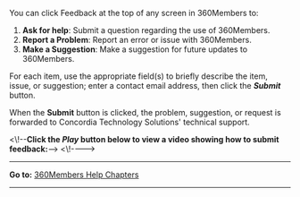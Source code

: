 You can click Feedback at the top of any screen in 360Members to:

1.  **Ask for help**: Submit a question regarding the use of 360Members.
2.  **Report a Problem**: Report an error or issue with 360Members.
3.  **Make a Suggestion**: Make a suggestion for future updates to
    360Members.

For each item, use the appropriate field(s) to briefly describe the
item, issue, or suggestion; enter a contact email address, then click
the ***Submit*** button.

When the **Submit** button is clicked, the problem, suggestion, or
request is forwarded to Concordia Technology Solutions' technical
support.

\<\\!--**Click the *Play* button below to view a video showing how to
submit feedback:**--\> \<\\!----\>

* * * * *

**Go to:** [360Members Help Chapters](Main%20Page)

* * * * *
